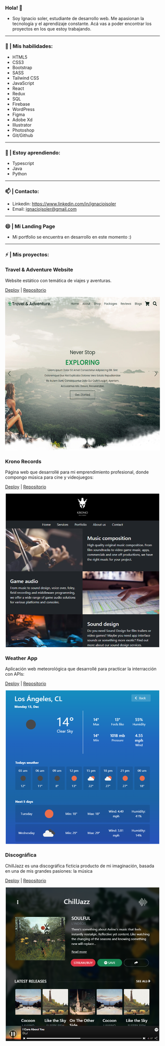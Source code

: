 ### Hola! 👋
- Soy Ignacio soler, estudiante de desarrollo web. Me apasionan la tecnología y el aprendizaje constante. Acá vas a poder encontrar los proyectos en los que estoy trabajando.

<hr>

### 🧠 | Mis habilidades:
- HTML5
- CSS3
- Bootstrap
- SASS
- Tailwind CSS
- JavaScript
- React
- Redux
- SQL
- Firebase
- WordPress
- Figma
- Adobe Xd
- Illustrator
- Photoshop
- Git/Github

<hr>

### 🌱 | Estoy aprendiendo:
- Typescript
- Java
- Python

<hr>

### 📫 | Contacto:
- Linkedin: https://www.linkedin.com/in/ignaciojsoler
- Email: ignaciojsoler@gmail.com

<hr>

### 😄 | Mi Landing Page
- Mi portfolio se encuentra en desarrollo en este momento :)

<hr>

### ⚡ | Mis proyectos:

###  <h3>Travel & Adventure Website</h3>
<p>Website estático con temática de viajes y aventuras.</p>

[Deploy](https://travelandadventure.netlify.app/) | [Repositorio](https://github.com/ignaciojsoler/travelandadventure)

<p align="center"><img src="img/travel.png" height="500px"></p>


###  <h3>Krono Records</h3>
<p>Página web que desarrollé para mi emprendimiento profesional, donde compongo música para cine y videojuegos: </p>

[Deploy](https://kronorecords.netlify.app/) | [Repositorio](https://github.com/ignaciojsoler/kronorecords/)

<p align="center"><img src="img/krono.png" height="500px"></p>

###  <h3>Weather App</h3>
<p>Aplicación web meteorológica que desarrollé para practicar la interracción con APIs:</p>

[Deploy](https://apis-weather.netlify.app/) | [Repositorio](https://github.com/ignaciojsoler/weatherapp)

<p align="center"><img src="img/weather.png" height="500px"></p>

###  <h3>Discográfica</h3>
<p>ChillJazz es una discográfica ficticia producto de mi imaginación, basada en una de mis grandes pasiones: la música</p>

[Deploy](https://chilljazz.netlify.app/) | [Repositorio](https://github.com/ignaciojsoler/chilljazz)

<p align="center"><img src="img/chilljazz.png" height="500px"></p>

<!--
**ignaciojsoler/ignaciojsoler** is a ✨ _special_ ✨ repository because its `README.md` (this file) appears on your GitHub profile.

Here are some ideas to get you started:

- 🔭 I’m currently working on ... aprender
- 🌱 I’m currently learning ...
- 👯 I’m looking to collaborate on ...
- 🤔 I’m looking for help with ...
- 💬 Ask me about ...
- 📫 How to reach me: ...
- 😄 Pronouns: ...
- ⚡ Fun fact: ...
-->
